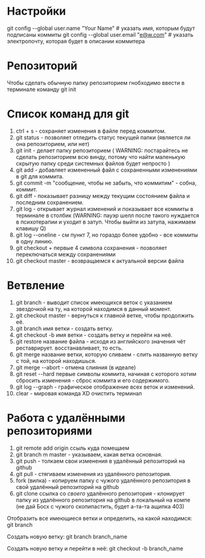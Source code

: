 # Настройки #

git config --global user.name "Your Name" # указать имя, которым будут подписаны коммиты
git config --global user.email "e@w.com"  # указать электропочту, которая будет в описании коммитера

# Репозиторий #

Чтобы сделать обычную папку репозиторием гнобходимо ввести в терминале команду git init

# Список команд для git #

1. ctrl + s - сохраняет изменения в файле перед коммитом.
2. git status - позволяет отледить статус текущей папки (является ли она репозиторием, или нет)
3. git init - делает папку репозиторием ( WARNING: постарайтесь не сделать репозиторием всю винду, потому что найти маленькую скрытую папку среди системных файлов будет непросто )
4. git add - добавляет измененный файл с сохраненными изменениями в git для коммита.
5. git commit -m "сообщение, чтобы не забыть, что коммитим" - собна, коммит.
6. git diff - показывает разницу между текущим состоянием файла и последним сохранением.
7. git log - открывает журнал изменений и показывает все коммиты в терминале в столбик (WARNING: пауэр шелл после такого нуждается в психотерапии и уходит в затуп. Чтобы выйти из затупа, нажимаем клавишу Q)
8. git log --oneline - см пункт 7, но гораздо более удобно - все коммиты в одну линию.
9. git checkout + первые 4 символа сохранения - позволяет переключаться между сохранениями
10. git checkout master - возвращаемся к актуальной версии файла

# Ветвление #

1. git branch - выводит список имеющихся веток с указанием звездочкой на ту, на которой находимся в данный момент.
2. git checkout master - вернуться к главной ветке, чтобы продолжить её.
3. git branch имя ветки - создать ветку.
4. git checkout -b имя ветки - создать ветку и перейти на неё.
5. git restore название файла - исходя из английского значения чёт реставрирует. восстанавливает, то есть.
6. git merge название ветки, которую сливаем - слить названную ветку с той, на которой находишься.
7. git merge --abort - отмена слияния (в идеале)
8. git reset --hard первые символы коммита, начиная с которого хотим сбросить изменения - сброс коммита и его содержимого.
9. git log --graph - графическое отображение всех веток и изменений.
10. clear - мировая команда XD очистить терминал

# Работа с удалёнными репозиториями #
1. git remote add origin ссыль куда помещаем
2. git branch m master - указываем, какая ветка основная.
3. git push - толкаем свои изменения в удалённый репозиторий на github
4. git pull - стягиваем изменения из удалённого репозитория.
5. fork (вилка) - копируем папку с чужого удалённого репозитория в свой удалённый репозиторий на github
6. git clone ссылка со *своего* удалённого репозитория - клонирует папку из удалённого репозитория на github в локальный на компе (не дай Босх c чужого скопипастить, будет а-та-та ащипка 403)

























Отобразить все имеющиеся ветки и определить, на какой находимся:
git branch

Создать новую ветку:
git branch branch_name

Создать новую ветку и перейти в неё: git checkout -b branch_name 